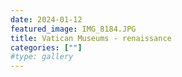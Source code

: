 ```yaml
---
date: 2024-01-12
featured_image: IMG_8184.JPG
title: Vatican Museums - renaissance
categories: [""]
#type: gallery
---
```

